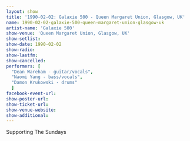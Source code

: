 ```yaml
---
layout: show
title: '1990-02-02: Galaxie 500 - Queen Margaret Union, Glasgow, UK'
name: 1990-02-02-galaxie-500-queen-margaret-union-glasgow-uk
artist-name: 'Galaxie 500'
show-venue: 'Queen Margaret Union, Glasgow, UK'
show-setlist: 
show-date: 1990-02-02
show-radio: 
show-lastfm: 
show-cancelled: 
performers: [
  "Dean Wareham - guitar/vocals",
  "Naomi Yang - bass/vocals",
  "Damon Krukowski - drums"
  ]
facebook-event-url: 
show-poster-url: 
show-ticket-url: 
show-venue-website: 
show-additional: 
---
```


Supporting The Sundays